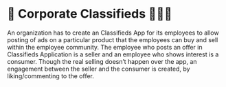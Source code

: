# 🛒 Corporate Classifieds 👨🏻‍💻

An organization has to create an Classifieds App for its employees to allow posting 
of ads on a particular product that the employees can buy and sell within the 
employee community. The employee who posts an offer in Classifieds Application 
is a seller and an employee who shows interest is a consumer. Though the real 
selling doesn’t happen over the app, an engagement between the seller and the 
consumer is created, by liking/commenting to the offer. 